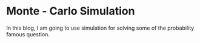 # Monte - Carlo Simulation

In this blog, I am going to use simulation for solving some of the probability famous question.
